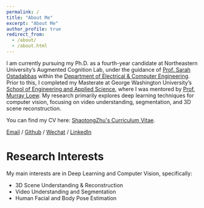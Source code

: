 ```yaml
---
permalink: /
title: "About Me"
excerpt: "About Me"
author_profile: true
redirect_from: 
  - /about/
  - /about.html
---
```


I am currently pursuing my Ph.D. as a fourth-year candidate at Northeastern University’s Augmented Cognition Lab, under the guidance of [Prof. Sarah Ostadabbas](https://coe.northeastern.edu/people/ostadabbas-sarah/) within the [Department of Electrical & Computer Engineering](https://ece.northeastern.edu/). Prior to this, I completed my Masterate at George Washington University’s [School of Engineering and Applied Science](https://engineering.gwu.edu/), where I was mentored by [Prof. Murray Loew](https://engineering.gwu.edu/murray-loew). My research primarily explores deep learning techniques for computer vision, focusing on video understanding, segmentation, and 3D scene reconstruction.

You can find my CV here: [ShaotongZhu's Curriculum Vitae](../assets/CV_Shaotong_Zhu_2024.pdf).

[Email](zhu.shaot@northeastern.edu) / [Github](https://github.com/shawnzhu1994) / [Wechat](../images/WeChat.jpg) / [LinkedIn](www.linkedin.com/in/shaotong-zhu-1374101bb)

Research Interests
======

My main interests are in Deep Learning and Computer Vision, specifically:

- 3D Scene Understanding & Reconstruction
- Video Understanding and Segmentation
- Human Facial and Body Pose Estimation



